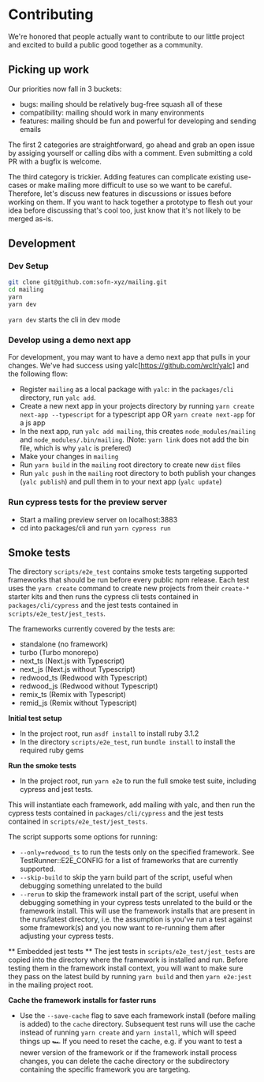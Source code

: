 # Contributing

We're honored that people actually want to contribute to our little project and excited to build a public good together as a community.

## Picking up work

Our priorities now fall in 3 buckets:

- bugs: mailing should be relatively bug-free squash all of these
- compatibility: mailing should work in many environments
- features: mailing should be fun and powerful for developing and sending emails

The first 2 categories are straightforward, go ahead and grab an open issue by assiging yourself or calling dibs with a comment. Even submitting a cold PR with a bugfix is welcome.

The third category is trickier. Adding features can complicate existing use-cases or make mailing more difficult to use so we want to be careful. Therefore, let's discuss new features in discussions or issues before working on them. If you want to hack together a prototype to flesh out your idea before discussing that's cool too, just know that it's not likely to be merged as-is.

## Development

### Dev Setup

```zsh
git clone git@github.com:sofn-xyz/mailing.git
cd mailing
yarn
yarn dev
```

`yarn dev` starts the cli in dev mode

### Develop using a demo next app

For development, you may want to have a demo next app that pulls in your changes. We've had success using yalc[https://github.com/wclr/yalc] and the following flow:

- Register `mailing` as a local package with `yalc`: in the `packages/cli` directory, run `yalc add`.
- Create a new next app in your projects directory by running `yarn create next-app --typescript` for a typescript app OR `yarn create next-app` for a js app
- In the next app, run `yalc add mailing`, this creates `node_modules/mailing` and `node_modules/.bin/mailing`. (Note: `yarn link` does not add the bin file, which is why `yalc` is prefered)
- Make your changes in `mailing`
- Run `yarn build` in the `mailing` root directory to create new `dist` files
- Run `yalc push` in the `mailing` root directory to both publish your changes (`yalc publish`) and pull them in to your next app (`yalc update`)

### Run cypress tests for the preview server

- Start a mailing preview server on localhost:3883
- cd into packages/cli and run `yarn cypress run`

## Smoke tests
The directory `scripts/e2e_test` contains smoke tests targeting supported frameworks that should be run before every public npm release. Each test uses the `yarn create` command to create new projects from their `create-*` starter kits and then runs the cypress cli tests contained in `packages/cli/cypress` and the jest tests contained in `scripts/e2e_test/jest_tests`. 

The frameworks currently covered by the tests are:
- standalone (no framework)
- turbo (Turbo monorepo)
- next_ts (Next.js with Typescript)
- next_js (Next.js without Typescript)
- redwood_ts (Redwood with Typescript)
- redwood_js (Redwood without Typescript)
- remix_ts (Remix with Typescript)
- remid_js (Remix without Typescript)

**Initial test setup**

- In the project root, run `asdf install` to install ruby 3.1.2
- In the directory `scripts/e2e_test`, run `bundle install` to install the required ruby gems

**Run the smoke tests**

- In the project root, run `yarn e2e` to run the full smoke test suite, including cypress and jest tests.

This will instantiate each framework, add mailing with yalc, and then run the cypress tests contained in `packages/cli/cypress` and the jest tests contained in `scripts/e2e_test/jest_tests`.

The script supports some options for running:

- `--only=redwood_ts` to run the tests only on the specified framework. See TestRunner::E2E_CONFIG for a list of frameworks that are currently supported.
- `--skip-build` to skip the yarn build part of the script, useful when debugging something unrelated to the build
- `--rerun` to skip the framework install part of the script, useful when debugging something in your cypress tests unrelated to the build or the framework install. This will use the framework installs that are present in the runs/latest directory, i.e. the assumption is you've run a test against some framework(s) and you now want to re-running them after adjusting your cypress tests.

** Embedded jest tests **
The jest tests in `scripts/e2e_test/jest_tests` are copied into the directory where the framework is installed and run.  Before testing them in the framework install context, you will want to make sure they pass on the latest build by running `yarn build` and then `yarn e2e:jest` in the mailing project root.

**Cache the framework installs for faster runs**

- Use the `--save-cache` flag to save each framework install (before mailing is added) to the `cache` directory. Subsequent test runs will use the cache instead of running `yarn create` and `yarn install`, which will speed things up 🏎  If you need to reset the cache, e.g. if you want to test a newer version of the framework or if the framework install process changes, you can delete the cache directory or the subdirectory containing the specific framework you are targeting.
